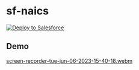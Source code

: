# sf-naics

<a href="https://githubsfdeploy.herokuapp.com?owner=effordDev&repo=sf-naics">
  <img alt="Deploy to Salesforce"
       src="https://raw.githubusercontent.com/afawcett/githubsfdeploy/master/deploy.png">
</a>

## Demo
[screen-recorder-tue-jun-06-2023-15-40-18.webm](https://github.com/effordDev/sf-naics/assets/36901822/f94ae149-7536-4b24-af5f-0979cb6079c5)
